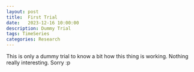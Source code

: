 ```yaml
---
layout: post
title:  First Trial
date:   2023-12-16 10:00:00
description: Dummy Trial
tags: TimeSeries
categories: Research
---
```


This is only a dummy trial to know a bit how this thing is working. Nothing really interesting. Sorry :p
